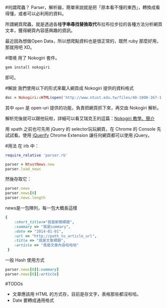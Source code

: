 #何謂爬蟲？
Parser，解析器，簡單來說就是把「原本看不懂的東西」，轉換成看得懂，或者可以必利用的資料。

所謂網頁爬蟲，就是透過各種**字串尋找替換取代**布拉布拉步拉的各種方法分析網頁文本，獲得網頁內容感興趣的資訊。

最近因為想做Open Data，所以想爬點資料也是很正常的，既然 ruby 那麼好用，那就用吧 XD。

#環境
用了 Nokogiri 套件。

```bash
gem install nokogiri
```

即可。

#解說
我們使用以下的形式來載入網頁成 Nokogiri 提供的資料格式
```ruby
doc = Nokogiri::HTML(open('http://www.ntust.edu.tw/files/40-1000-167-1.php'))
```
其中 `open` 是 open-uri 提供的功能，負責把網頁抓下來，再交由 Nokogiri 解析。

解析完後就可以跟他玩啦，詳細可以看艾瑞克王的這篇：[Nokogiri 教學、簡介](http://wwssllabcd.github.io/blog/2012/10/25/how-to-use-nokogiri/)

用 xpath 之前也可先用 jQuery 的 selector玩玩網頁，在 Chrome 的
 Console 先試試看。使用 [jQuerify](https://chrome.google.com/webstore/detail/jquerify/gbmifchmngifmadobkcpijhhldeeelkc) Chrome Extension 讓任何網頁都可以使用 jQuery。
 
#用法
在 irb 中：
```ruby
require_relative 'parser.rb'

parser = NtustNews.new
parser.load_news

```

然後存取它：

```ruby
parser.news
parser.news[0]
parser.news.length
```
news是一包陣列，每一包大概長這樣
```ruby
{
    :short_title=>"我是新聞標題",
    :summary => "我是summary",
    :date => "2014-01-01",
    :url => "http://path_to_article_url",
    :title => "我是文章標題",
    :article => "我是文章內容哈哈哈"
 }
 ```
 一般 Hash 使用方式
```ruby
parser.news[0][:summary]
parser.news[0][:article]

```

#TODOs
* 文章應該用 HTML 的方式存，目前是存文字，表格那些都沒啦哈。
* Date 要轉成通用格式